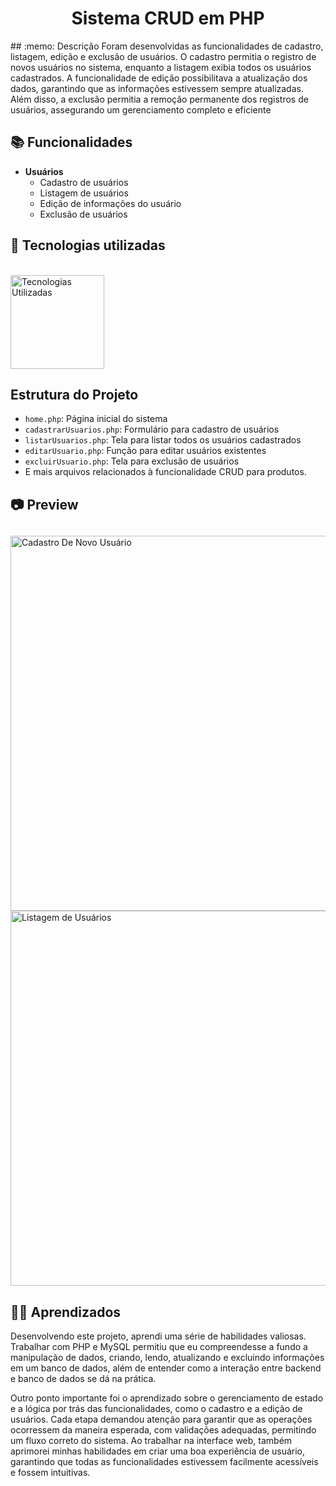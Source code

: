 <h1 align="center"> Sistema CRUD em PHP </h1>
## :memo: Descrição
Foram desenvolvidas as funcionalidades de cadastro, listagem, edição e exclusão de usuários. O cadastro permitia o registro de novos usuários no sistema, enquanto a listagem exibia todos os usuários cadastrados. A funcionalidade de edição possibilitava a atualização dos dados, garantindo que as informações estivessem sempre atualizadas. Além disso, a exclusão permitia a remoção permanente dos registros de usuários, assegurando um gerenciamento completo e eficiente

## :books: Funcionalidades
- **Usuários**
  - Cadastro de usuários
  - Listagem de usuários
  - Edição de informações do usuário
  - Exclusão de usuários


## :wrench: Tecnologias utilizadas
<div style="display: inline_block"><br>
    <img src="./.readme/TecnologiasUtilizadas.png" align="center" alt="Tecnologias Utilizadas" width="150" src="">
</div>

## Estrutura do Projeto

- `home.php`: Página inicial do sistema
- `cadastrarUsuarios.php`: Formulário para cadastro de usuários
- `listarUsuarios.php`: Tela para listar todos os usuários cadastrados
- `editarUsuario.php`: Função para editar usuários existentes
- `excluirUsuario.php`: Tela para exclusão de usuários
- E mais arquivos relacionados à funcionalidade CRUD para produtos.

## 📷 Preview
##
<img src=".readme/CadastroDeNovoUsuário.png" alt="Cadastro De Novo Usuário" width="600px">
<img src=".readme/ListagemDeUsuários.png" alt="Listagem de Usuários" width="600px">

## 🧑‍🏫 Aprendizados
Desenvolvendo este projeto, aprendi uma série de habilidades valiosas. Trabalhar com PHP e MySQL permitiu que eu compreendesse a fundo a manipulação de dados, criando, lendo, atualizando e excluindo informações em um banco de dados, além de entender como a interação entre backend e banco de dados se dá na prática.

Outro ponto importante foi o aprendizado sobre o gerenciamento de estado e a lógica por trás das funcionalidades, como o cadastro e a edição de usuários. Cada etapa demandou atenção para garantir que as operações ocorressem da maneira esperada, com validações adequadas, permitindo um fluxo correto do sistema. Ao trabalhar na interface web, também aprimorei minhas habilidades em criar uma boa experiência de usuário, garantindo que todas as funcionalidades estivessem facilmente acessíveis e fossem intuitivas.
